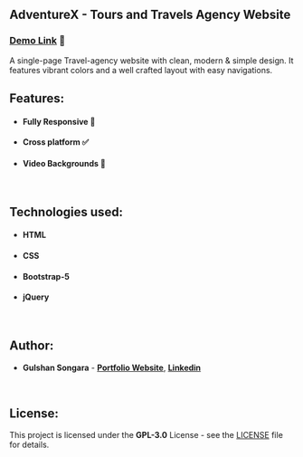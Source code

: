 ## AdventureX - Tours and Travels Agency Website

### [Demo Link](https://adventure-x.netlify.app/) 🔗

A single-page Travel-agency website with clean, modern & simple design. It features vibrant colors and a well crafted layout with easy navigations.
<br/>

## Features:

- #### **Fully Responsive 💯**
- #### **Cross platform ✅**
- #### **Video Backgrounds 🎥**
<br/>

## Technologies used:

- #### **HTML**
- #### **CSS**
- #### **Bootstrap-5**
- #### **jQuery**
<br/>

## Author:

- **Gulshan Songara** - **[Portfolio Website](https://gulshansongara.netlify.app)**, **[Linkedin](https://www.linkedin.com/in/gulshan-songara-75084214b/)** 
<br/>

## License:

This project is licensed under the  **GPL-3.0** License - see the [LICENSE](LICENSE) file for details.
